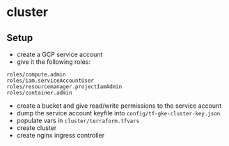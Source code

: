 # cluster

## Setup
* create a GCP service account 
* give it the following roles:
```
roles/compute.admin
roles/iam.serviceAccountUser
roles/resourcemanager.projectIamAdmin
roles/container.admin
```
* create a bucket and give read/write permissions to the service account
* dump the service account keyfile into `config/tf-gke-cluster-key.json`
* populate vars in `cluster/terraform.tfvars`
* create cluster
* create nginx ingress controller
